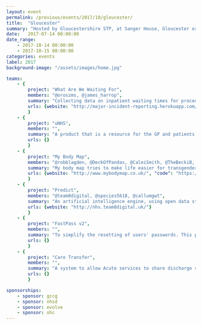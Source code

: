 ```yaml
---
layout: event
permalink: /previous/events/2017/10/gloucester/
title:  "Gloucester"
summary: "Hosted by Gloucestershire STP, at Sanger House, Gloucester organised by the NHS Hack Day Team."
date:   2017-07-14 00:00:00
date_range:
    - 2017-10-14 00:00:00
    - 2017-10-15 00:00:00
categories: events
label: 2017
background-image: "/assets/images/home.jpg"

teams:
    - {
        project: "What Are We Waiting For",
        members: "@oroszms, @james_harrop",
        summary: "Collecting data on inpatient waiting times for procedures, tests, social packages and transport and exposing that data to decision makers in near-real time. Aiming to reduce the time which patients spend in hospital through more efficient resource management.",
        urls: {website: "http://major-incident-reporting.herokuapp.com/", "code": "https://github.com/what-are-you-waiting-for/what_are_you_waiting_for"}
        }
    - {
        project: "uNHS",
        members: "",
        summary: "A product that is a resource for the GP and patients to change their health behaviours for a healthier lifestyle. The product is aimed to be a one stop of the patient and GP.",
        urls: {}
        }
    - {
        project: "My Body Map",
        members: "@robblagden, @DeckOfPandas, @CaleiSmith, @TheBeckiB, @curtomil",
        summary: "My body map tries to make life easier for transgender people and anyone who has had organs removed to inform their GP and screening services of what organs remain in their body. It helps patient in their ability to assert that data on their bodies is accurate and avoids stigmatising people who may feel bothered by the current screening processes sending emails about tests they may not need.",
        urls: {website: "http://www.mybodymap.co.uk/", "code": "https://github.com/DeckOfPandas/mybodymap"}
        }
    - {
        project: "Predict",
        members: "@team8digital, @species5618, @callumgwt",
        summary: "An artificial intelligence engine, using open data streams, to forecast the number of people attending your local Accident & Emergency department the next day.",
        urls: {website: "http://nhs.team8digital.uk/"}
        }
    - {
        project: "FastPass v2",
        members: "",
        summary: "To simplify the resetting of users' passwords. This product will now reset both the user's computer account and NHS Mail account relieving the user of having to differentiate between them and remember both, with the ensuring confusion when the differing accounts and passwords get mixed up. This will also lead to a reduction in calls to our service desk.",
        urls: {}
        }
    - {
        project: "Care Transfer",
        members: "",
        summary: "A system to allow Acute services to share discharge service requirements with community to the impaptient population to aid more rapid access to release bed blockers and expedite return to home for patients.",
        urls: {}
        }

sponsorships:
    - sponsor: gccg
    - sponsor: nhsd
    - sponsor: evolve
    - sponsor: ohc
---
```

